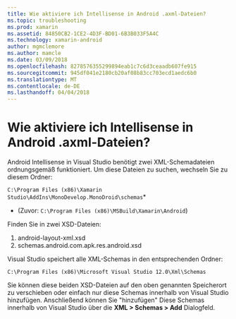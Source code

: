 ```yaml
---
title: Wie aktiviere ich Intellisense in Android .axml-Dateien?
ms.topic: troubleshooting
ms.prod: xamarin
ms.assetid: 84850CB2-1CE2-4D3F-BD01-6B3B033F5A4C
ms.technology: xamarin-android
author: mgmclemore
ms.author: mamcle
ms.date: 03/09/2018
ms.openlocfilehash: 8278576355299894eab1c7c6d3ceaadb607fe915
ms.sourcegitcommit: 945df041e2180cb20af08b83cc703ecd1aedc6b0
ms.translationtype: MT
ms.contentlocale: de-DE
ms.lasthandoff: 04/04/2018
---
```

# <a name="how-do-i-enable-intellisense-in-android-axml-files"></a>Wie aktiviere ich Intellisense in Android .axml-Dateien?

Android Intellisense in Visual Studio benötigt zwei XML-Schemadateien ordnungsgemäß funktioniert. Um diese Dateien zu suchen, wechseln Sie zu diesem Ordner:

`C:\Program Files (x86)\Xamarin Studio\AddIns\MonoDevelop.MonoDroid\schemas`*

* (Zuvor: `C:\Program Files (x86)\MSBuild\Xamarin\Android`)

Finden Sie in zwei XSD-Dateien:

1. android-layout-xml.xsd
2. schemas.android.com.apk.res.android.xsd

Visual Studio speichert alle XML-Schemas in den entsprechenden Ordner:

`C:\Program Files (x86)\Microsoft Visual Studio 12.0\Xml\Schemas`

Sie können diese beiden XSD-Dateien auf den oben genannten Speicherort zu verschieben oder einfach nur diese Schemas innerhalb von Visual Studio hinzufügen. Anschließend können Sie "hinzufügen" Diese Schemas innerhalb von Visual Studio über die **XML > Schemas > Add** Dialogfeld.






